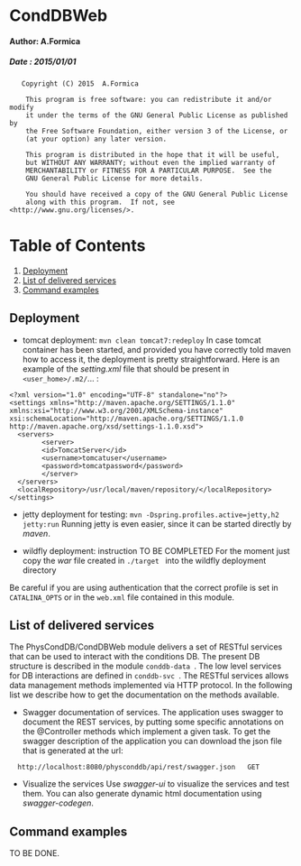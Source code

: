 #       CondDBWeb      
#### Author: A.Formica      
##### Date : 2015/01/01 

```
   Copyright (C) 2015  A.Formica

    This program is free software: you can redistribute it and/or modify
    it under the terms of the GNU General Public License as published by
    the Free Software Foundation, either version 3 of the License, or
    (at your option) any later version.

    This program is distributed in the hope that it will be useful,
    but WITHOUT ANY WARRANTY; without even the implied warranty of
    MERCHANTABILITY or FITNESS FOR A PARTICULAR PURPOSE.  See the
    GNU General Public License for more details.

    You should have received a copy of the GNU General Public License
    along with this program.  If not, see <http://www.gnu.org/licenses/>.
```

# Table of Contents
1. [Deployment](#deployment)
2. [List of delivered services](#list-of-delivered-services)
3. [Command examples](#command-examples)


## Deployment

- tomcat deployment: `mvn clean tomcat7:redeploy`
In case tomcat container has been started, and provided you have correctly told maven how to access it, the deployment is pretty straightforward. Here is an example of the *setting.xml* file that should be present in `<user_home>/.m2/`... :
```
<?xml version="1.0" encoding="UTF-8" standalone="no"?>
<settings xmlns="http://maven.apache.org/SETTINGS/1.1.0" xmlns:xsi="http://www.w3.org/2001/XMLSchema-instance" xsi:schemaLocation="http://maven.apache.org/SETTINGS/1.1.0 http://maven.apache.org/xsd/settings-1.1.0.xsd">
  <servers>
        <server>
        <id>TomcatServer</id>
        <username>tomcatuser</username>
        <password>tomcatpassword</password>
        </server>
  </servers>
  <localRepository>/usr/local/maven/repository/</localRepository>
</settings>
```
- jetty deployment for testing: `mvn -Dspring.profiles.active=jetty,h2 jetty:run`
Running jetty is even easier, since it can be started directly by *maven*.

- wildfly deployment: instruction TO BE COMPLETED
For the moment just copy the *war* file created in `./target ` into the wildfly deployment directory
 	
Be careful if you are using authentication that the correct profile is set in `CATALINA_OPTS` or in the `web.xml`
file contained in this module.

## List of delivered services
The PhysCondDB/CondDBWeb module delivers a set of RESTful services that can be used to interact with the conditions DB. The present DB structure is described in the module `conddb-data `. The low level services for DB interactions are defined in `conddb-svc `. The RESTful services allows data management methods implemented via HTTP protocol. In the following list we describe how to get the documentation on the methods available.  

* Swagger documentation of services.
   The application uses swagger to document the REST services, by putting some specific annotations on the @Controller 
methods which implement a given task. To get the swagger description of the application you can download the json file that is generated at the url:
```   
  http://localhost:8080/physconddb/api/rest/swagger.json   GET
```
* Visualize the services
  Use *swagger-ui* to visualize the services and test them. You can also generate dynamic html documentation using *swagger-codegen*.

## Command examples
TO BE DONE.



